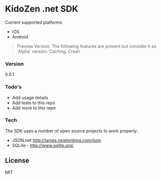 # KidoZen .net SDK

Current supported platforms
  - iOS
  - Android

> Preview Version.
> The following features are present but consider it as 'Alpha' version: 
> Caching, Crash


### Version
0.0.1


### Todo's
 - Add usage details
 - Add tests to this repo
 - Add more to this repo

### Tech

The SDK uses a number of open source projects to work properly:

* JSON.net http://james.newtonking.com/json
* SQLite - http://www.sqlite.org/

License
----

MIT


